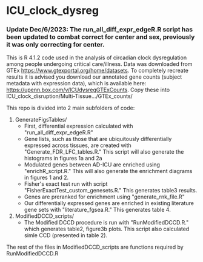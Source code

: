 
# ICU_clock_dysreg
### Update Dec/6/2023: The run_all_diff_expr_edgeR.R script has been updated to combat correct for center and sex, previously it was only correcting for center.

This is R 4.1.2 code used in the analysis of circadian clock dysregulation among people undergoing critical care/illness. Data was downloaded from GTEx https://www.gtexportal.org/home/datasets. To completely recreate results it is advised you download our annotated gene counts (subject metadata with expression data), which is available here: https://upenn.box.com/v/ICUdysregGTExCounts. Copy these into ICU_clock_disruption/Multi-Tissue.../GTEx_counts/

This repo is divided into 2 main subfolders of code:
<ol>
  <li> GenerateFigsTables/
<ul>
  <li>First, differential expression calculated with "run_all_diff_expr_edgeR.R"</li>
  <li>Gene lists, such as those that are ubiquitously differentially expressed across tissues, are created with "Generate_FDR_LFC_tables.R." This script will also generate the histograms in figures 1a and 2a</li>
  <li>Modulated genes between AD-ICU are enriched using "enrichR_script.R." This will also generate the enrichment diagrams in figures 1 and 2.</li>
  <li>Fisher's exact test run with script "FisherExactTest_custom_genesets.R." This generates table3 results.</li>
  <li>Genes are preranked for enrichment using "generate_rnk_file.R"</li>
  <li>Our differentially expressed genes are enriched in existing literature gene sets with "literature_fgsea.R." This generates table 4.</li>
</ul>
  <li> ModifiedDCCD_scripts/
<ul>  
  <li>The Modified DCCD procedure is run with "RunModifiedDCCD.R." which generates table2, figure3b plots. This script also calculated simle CCD (presented in table 2).</li>
 
</ul>
  </ol>
 The rest of the files in ModifiedDCCD_scripts are functions required by RunModifiedDCCD.R
